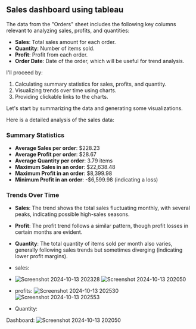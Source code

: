 
## Sales dashboard using tableau

The data from the "Orders" sheet includes the following key columns relevant to analyzing sales, profits, and quantities:

- **Sales**: Total sales amount for each order.
- **Quantity**: Number of items sold.
- **Profit**: Profit from each order.
- **Order Date**: Date of the order, which will be useful for trend analysis.

I'll proceed by:

1. Calculating summary statistics for sales, profits, and quantity.
2. Visualizing trends over time using charts.
3. Providing clickable links to the charts.

Let's start by summarizing the data and generating some visualizations.

Here is a detailed analysis of the sales data:

### Summary Statistics
- **Average Sales per order**: \$228.23
- **Average Profit per order**: \$28.67
- **Average Quantity per order**: 3.79 items
- **Maximum Sales in an order**: \$22,638.48
- **Maximum Profit in an order**: \$8,399.98
- **Minimum Profit in an order**: -\$6,599.98 (indicating a loss)

### Trends Over Time
- **Sales**: The trend shows the total sales fluctuating monthly, with several peaks, indicating possible high-sales seasons.
- **Profit**: The profit trend follows a similar pattern, though profit losses in certain months are evident.
- **Quantity**: The total quantity of items sold per month also varies, generally following sales trends but sometimes diverging (indicating lower profit margins).

- sales:
- ![Screenshot 2024-10-13 202328](https://github.com/user-attachments/assets/d2b273d1-ce5c-4fea-a68d-48255a8cbd02)
![Screenshot 2024-10-13 202050](https://github.com/user-attachments/assets/1395c27f-7bf2-4539-a335-249f66ce0853)


- profits:
![Screenshot 2024-10-13 202530](https://github.com/user-attachments/assets/5671718a-3828-49e9-8e5d-1bab3fc42d25)
![Screenshot 2024-10-13 202553](https://github.com/user-attachments/assets/3bcfbe90-23e3-4e49-ad60-01bf3835c9cf)

- Quantity:

Dashboard:
![Screenshot 2024-10-13 202050](https://github.com/user-attachments/assets/dc5d36ff-7cd6-485c-bb29-eee38b60f083)


